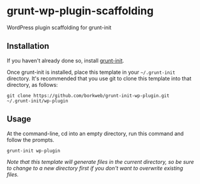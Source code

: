 # grunt-wp-plugin-scaffolding
WordPress plugin scaffolding for grunt-init

## Installation

If you haven't already done so, install [grunt-init](http://gruntjs.com/project-scaffolding).

Once grunt-init is installed, place this template in your `~/.grunt-init` directory. It's recommended that you use git to clone this template into that directory, as follows:

```
git clone https://github.com/borkweb/grunt-init-wp-plugin.git ~/.grunt-init/wp-plugin
```

## Usage

At the command-line, cd into an empty directory, run this command and follow the prompts.

```
grunt-init wp-plugin
```

_Note that this template will generate files in the current directory, so be sure to change to a new directory first if you don't want to overwrite existing files._
